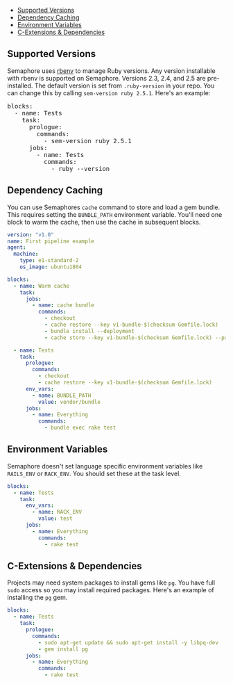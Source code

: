 * [Supported Versions](#supported-versions)
* [Dependency Caching](#dependency-caching)
* [Environment Variables](#environment-variables)
* [C-Extensions & Dependencies](#c-extensions-dependendices)

## Supported Versions

Semaphore uses [rbenv](https://github.com/rbenv/rbenv) to manage
Ruby versions. Any version installable with rbenv is supported on
Semaphore. Versions 2.3, 2.4, and 2.5 are pre-installed. The default
version is set from `.ruby-version` in your repo. You can change this
by calling `sem-version ruby 2.5.1`. Here's an example:

<pre class="prettyprint lang-yaml">
blocks:
  - name: Tests
    task:
      prologue:
        commands:
          - sem-version ruby 2.5.1
      jobs:
        - name: Tests
          commands:
            - ruby --version
</pre>

## Dependency Caching

You can use Semaphores `cache` command to store and load a gem bundle.
This requires setting the `BUNDLE_PATH` environment variable. You'll
need one block to warm the cache, then use the cache in subsequent
blocks.

```yml
version: "v1.0"
name: First pipeline example
agent:
  machine:
    type: e1-standard-2
    os_image: ubuntu1804

blocks:
  - name: Warm cache
    task:
      jobs:
        - name: cache bundle
          commands:
            - checkout
            - cache restore --key v1-bundle-$(checksum Gemfile.lock)
            - bundle install --deployment
            - cache store --key v1-bundle-$(checksum Gemfile.lock) --path vendor/bundle

  - name: Tests
    task:
      prologue:
        commands:
          - checkout
          - cache restore --key v1-bundle-$(checksum Gemfile.lock)
      env_vars:
        - name: BUNDLE_PATH
          value: vendor/bundle
      jobs:
        - name: Everything
          commands:
            - bundle exec rake test
```

## Environment Variables

Semaphore doesn't set language specific environment variables like
`RAILS_ENV` or `RACK_ENV`. You should set these at the task level.

```yml
blocks:
  - name: Tests
    task:
      env_vars:
        - name: RACK_ENV
          value: test
      jobs:
        - name: Everything
          commands:
            - rake test
```

## C-Extensions & Dependencies

Projects may need system packages to install gems like `pg`. You have
full `sudo` access so you may install required packages. Here's an
example of installing the `pg` gem.

```yml
blocks:
  - name: Tests
    task:
      prologue:
        commands:
          - sudo apt-get update && sudo apt-get install -y libpq-dev
          - gem install pg
      jobs:
        - name: Everything
          commands:
            - rake test
```
